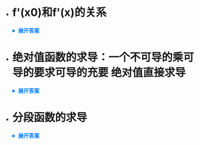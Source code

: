 - # f'(x0)和f'(x)的关系

  <details>
    <summary style="font-weight: bold; color: #007bff;">展开答案</summary>
    <ul>    
    <li style="color: blue;">f'x0是一点的导数 通过导数定义
    </li>
    <li style="color: blue;">fx 是通过求导公式得到导函数表达式    </li>
    <li style="color: blue;">f'x导函数在x0没有定义 那么求导法则在这点不成立 需要通过导数定义证明这个x0到底有没有定义  </li>
        <li style="color: blue;">      <img src="https://raw.githubusercontent.com/Xioaruan912/pic/main/image-20251010162113990.png" alt="公式图" style="height: 200px; vertical-align: middle;">
      </li>
    </ul>
  </details>

- # 绝对值函数的求导：一个不可导的乘可导的要求可导的充要 绝对值直接求导

  <details>
    <summary style="font-weight: bold; color: #007bff;">展开答案</summary>
    <ul>    
    <li style="color: blue;">F(x)=f(x)g(x) 并且f在x0 连续但是不可导 g在x0处可导 那么F可导的充要条件是 g(x0)=0 
    </li>
    <li style="color: blue;">如果扩展为 F = |x-x0|g(x) 那么F要可导 一定要求g(x0)=0 </li>
    <li style="color: blue;">      <img src="https://raw.githubusercontent.com/Xioaruan912/pic/main/image-20251010162428575.png" alt="公式图" style="height: 200px; vertical-align: middle;">
      </li>
      <li style="color: blue;">我们对|f(x)|直接求导的话要求转化为对根号(f^2(x))求导</li>
          <li style="color: blue;">      <img src="https://raw.githubusercontent.com/Xioaruan912/pic/main/image-20251010163130170.png" alt="公式图" style="height: 200px; vertical-align: middle;">
      </li>
    </ul>
  </details>

- # 分段函数的求导

  <details>
    <summary style="font-weight: bold; color: #007bff;">展开答案</summary>
    <ul>    
    <li style="color: blue;">分段点导数定义 非分段点公式法 也可以使用导数极限定理
      </li>
    </ul>
  </details>